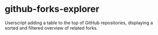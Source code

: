 # github-forks-explorer
 Userscript adding a table to the top of GitHub repositories, displaying a sorted and filtered overview of related forks.
